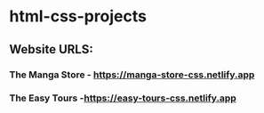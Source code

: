 # html-css-projects

## Website URLS:
### The Manga Store - https://manga-store-css.netlify.app
### The Easy Tours -https://easy-tours-css.netlify.app
